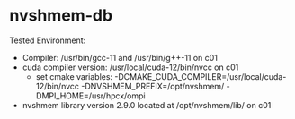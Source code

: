 # nvshmem-db

Tested Environment:
- Compiler: /usr/bin/gcc-11 and /usr/bin/g++-11 on c01
- cuda compiler version: /usr/local/cuda-12/bin/nvcc on c01
  - set cmake variables: -DCMAKE_CUDA_COMPILER=/usr/local/cuda-12/bin/nvcc -DNVSHMEM_PREFIX=/opt/nvshmem/ -DMPI_HOME=/usr/hpcx/ompi
- nvshmem library version 2.9.0 located at /opt/nvshmem/lib/ on c01
